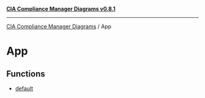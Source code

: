 [**CIA Compliance Manager Diagrams v0.8.1**](../README.md)

***

[CIA Compliance Manager Diagrams](../modules.md) / App

# App

## Functions

- [default](functions/default.md)
